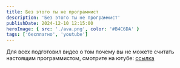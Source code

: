 ```yaml
---
title: Без этого ты не программист
description: 'Без этого ты не программист'
publishDate: 2024-12-10 12:15:00
heroImage: { src: './ava.png', color: '#B4C6DA' }
tags: ['бесплатно', 'youtube']
---
```


Для всех подготовил видео о том почему вы не можете считать настоящим программистом, смотрите на ютубе: [ссылка](https://youtu.be/yRDmGPhXZEk)

